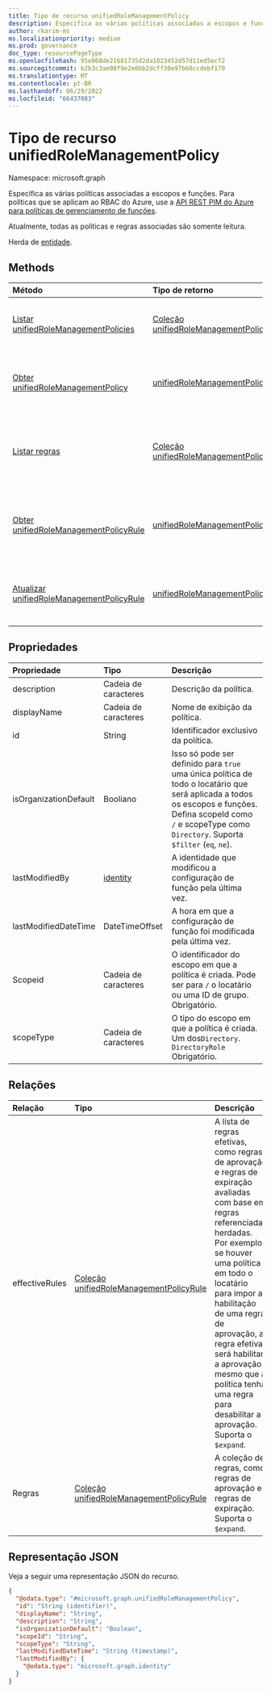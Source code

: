 ```yaml
---
title: Tipo de recurso unifiedRoleManagementPolicy
description: Especifica as várias políticas associadas a escopos e funções.
author: rkarim-ms
ms.localizationpriority: medium
ms.prod: governance
doc_type: resourcePageType
ms.openlocfilehash: 95e068de21681735d2da1023452d57d11ed5ecf2
ms.sourcegitcommit: b2b3c3ae00f9e2e0bb2dcff30e97b60ccdebf170
ms.translationtype: MT
ms.contentlocale: pt-BR
ms.lasthandoff: 06/29/2022
ms.locfileid: "66437083"
---
```

# <a name="unifiedrolemanagementpolicy-resource-type"></a>Tipo de recurso unifiedRoleManagementPolicy

Namespace: microsoft.graph

Especifica as várias políticas associadas a escopos e funções. Para políticas que se aplicam ao RBAC do Azure, use a [API REST PIM do Azure para políticas de gerenciamento de funções](/rest/api/authorization/role-management-policies).

Atualmente, todas as políticas e regras associadas são somente leitura.

Herda de [entidade](../resources/entity.md).

## <a name="methods"></a>Methods
|Método|Tipo de retorno|Descrição|
|:---|:---|:---|
|[Listar unifiedRoleManagementPolicies](../api/policyroot-list-rolemanagementpolicies.md)|[Coleção unifiedRoleManagementPolicy](../resources/unifiedrolemanagementpolicy.md)|Obtenha políticas de gerenciamento de funções e seus detalhes.|
|[Obter unifiedRoleManagementPolicy](../api/unifiedrolemanagementpolicy-get.md)|[unifiedRoleManagementPolicy](../resources/unifiedrolemanagementpolicy.md)|Recupere os detalhes de uma política de gerenciamento de função.|
|[Listar regras](../api/unifiedrolemanagementpolicy-list-rules.md)|[Coleção unifiedRoleManagementPolicyRule](../resources/unifiedrolemanagementpolicyrule.md)|Obter as regras definidas para uma política de gerenciamento de função.|
|[Obter unifiedRoleManagementPolicyRule](../api/unifiedrolemanagementpolicyrule-get.md)|[unifiedRoleManagementPolicyRule](../resources/unifiedrolemanagementpolicyrule.md)|Recuperar uma regra definida para uma política de gerenciamento de função.|
|[Atualizar unifiedRoleManagementPolicyRule](../api/unifiedrolemanagementpolicyrule-update.md)|[unifiedRoleManagementPolicyRule](../resources/unifiedrolemanagementpolicyrule.md)|Atualize uma regra definida para uma política de gerenciamento de função.|


## <a name="properties"></a>Propriedades

|Propriedade|Tipo|Descrição|
|:---|:---|:---|
|description|Cadeia de caracteres|Descrição da política.|
|displayName|Cadeia de caracteres|Nome de exibição da política.|
|id|String|Identificador exclusivo da política.|
|isOrganizationDefault|Booliano|Isso só pode ser definido para `true` uma única política de todo o locatário que será aplicada a todos os escopos e funções. Defina scopeId como `/` e scopeType como `Directory`. Suporta `$filter` (`eq`, `ne`).|
|lastModifiedBy|[identity](../resources/identity.md)|A identidade que modificou a configuração de função pela última vez.|
|lastModifiedDateTime|DateTimeOffset|A hora em que a configuração de função foi modificada pela última vez.|
|Scopeid|Cadeia de caracteres|O identificador do escopo em que a política é criada. Pode ser para `/` o locatário ou uma ID de grupo. Obrigatório.|
|scopeType|Cadeia de caracteres|O tipo do escopo em que a política é criada. Um dos`Directory`. `DirectoryRole` Obrigatório.|

## <a name="relationships"></a>Relações
|Relação|Tipo|Descrição|
|:---|:---|:---|
|effectiveRules|[Coleção unifiedRoleManagementPolicyRule](../resources/unifiedrolemanagementpolicyrule.md)| A lista de regras efetivas, como regras de aprovação e regras de expiração avaliadas com base em regras referenciadas herdadas. Por exemplo, se houver uma política em todo o locatário para impor a habilitação de uma regra de aprovação, a regra efetiva será habilitar a aprovação mesmo que a política tenha uma regra para desabilitar a aprovação. Suporta o `$expand`.|
|Regras|[Coleção unifiedRoleManagementPolicyRule](../resources/unifiedrolemanagementpolicyrule.md)|A coleção de regras, como regras de aprovação e regras de expiração. Suporta o `$expand`.|

## <a name="json-representation"></a>Representação JSON
Veja a seguir uma representação JSON do recurso.
<!-- {
  "blockType": "resource",
  "keyProperty": "id",
  "@odata.type": "microsoft.graph.unifiedRoleManagementPolicy",
  "baseType": "microsoft.graph.entity",
  "openType": false
}
-->
``` json
{
  "@odata.type": "#microsoft.graph.unifiedRoleManagementPolicy",
  "id": "String (identifier)",
  "displayName": "String",
  "description": "String",
  "isOrganizationDefault": "Boolean",
  "scopeId": "String",
  "scopeType": "String",
  "lastModifiedDateTime": "String (timestamp)",
  "lastModifiedBy": {
    "@odata.type": "microsoft.graph.identity"
  }
}
```


